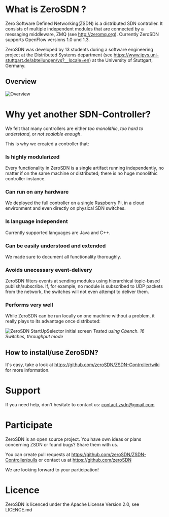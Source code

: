# What is ZeroSDN ?

Zero Software Defined Networking(ZSDN) is a distributed SDN controller. It consists of multiple independent modules that are connected by a messaging middleware, ZMQ (see http://zeromq.org). Currently ZeroSDN supports OpenFlow versions 1.0 und 1.3.

ZeroSDN was developed by 13 students during a software engineering project at the Distributed Systems department (see https://www.ipvs.uni-stuttgart.de/abteilungen/vs?__locale=en) at the University of Stuttgart, Germany.

## Overview

![Overview](http://alki.square7.de/zsdn/MessageBus_modules.png)

# Why yet another SDN-Controller?

We felt that many controllers are either _too monolithic_, _too hard to understand_, or _not scalable enough_. 

This is why we created a controller that:

### Is highly modularized

Every functionality in ZeroSDN is a single artifact running independently, no matter if on the same machine or distributed; there is no huge monolithic controller instance.

### Can run on any hardware

We deployed the full controller on a single Raspberry Pi, in a cloud environment and even directly on physical SDN switches.

### Is language independent

Currently supported languages are Java and C++.

### Can be easily understood and extended

We made sure to document all functionality thoroughly.

### Avoids unecessary event-delivery

ZeroSDN filters events at sending modules using hierarchical topic-based publish/subscribe. 
If, for example, no module is subscribed to UDP packets from the network, the switches will not even attempt to deliver them.

### Performs very well

While ZeroSDN can be run locally on one machine without a problem, it really plays to its advantage once distributed:

![ZeroSDN StartUpSelector initial screen](http://alki.square7.de/zsdn/throughput_4_node.png)
_Tested using Cbench. 16 Switches, throughput mode_

## How to install/use ZeroSDN?

It's easy, take a look at https://github.com/zeroSDN/ZSDN-Controller/wiki for more information.

# Support

If you need help, don't hesitate to contact us:
contact.zsdn@gmail.com

# Participate

ZeroSDN is an open source project. You have own ideas or plans concerning ZSDN or found bugs? Share them with us.

You can create pull requests at https://github.com/zeroSDN/ZSDN-Controller/pulls or contact us at https://github.com/zeroSDN

We are looking forward to your participation!

# Licence

ZeroSDN is licenced under the Apache License Version 2.0, see LICENCE.md

